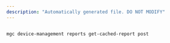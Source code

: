 ```yaml
---
description: "Automatically generated file. DO NOT MODIFY"
---
```


```cli

mgc device-management reports get-cached-report post

```